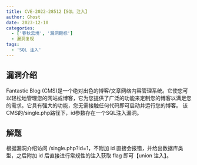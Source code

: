```yaml
---
title: CVE-2022-28512【SQL 注入】
author: Ghost
date: 2023-12-10
categories:
  - ['春秋云境', '漏洞靶标']
  - 漏洞复现
tags:
  - 'SQL 注入'
---
```


## 漏洞介绍

Fantastic Blog (CMS)是一个绝对出色的博客/文章网络内容管理系统。它使您可以轻松地管理您的网站或博客，它为您提供了广泛的功能来定制您的博客以满足您的需求。它具有强大的功能，您无需接触任何代码即可启动并运行您的博客。 该CMS的/single.php路径下，id参数存在一个SQL注入漏洞。

## 解题

根据漏洞介绍访问 /single.php?id=1，不附加 id 直接会报错，并给出数据库类型，之后附加 id 后直接进行常规性的注入获取 flag 即可【union 注入】。
